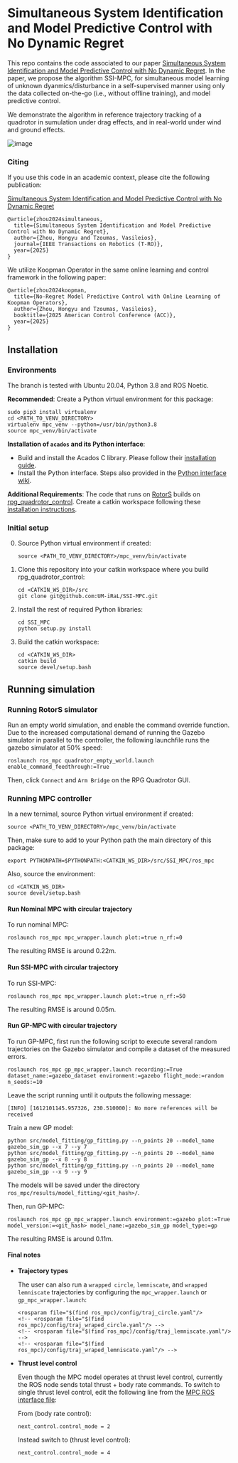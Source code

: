 # Simultaneous System Identification and Model Predictive Control with No Dynamic Regret

This repo contains the code associated to our paper [Simultaneous System Identification and Model Predictive Control with No Dynamic Regret](https://arxiv.org/abs/2407.04143). In the paper, we propose the algorithm SSI-MPC, for simultaneous model learning of unknown dyanmics/disturbance in a self-supervised manner using only the data collected on-the-go (i.e., without offline training), and model predictive control. 

We demonstrate the algorithm in reference trajectory tracking of a quadrotor in sumulation under drag effects, and in real-world under wind and ground effects.

![image](https://github.com/Hongyu-ZHOU/SSI-MPC/blob/main/img/Hardware.png)

### Citing

If you use this code in an academic context, please cite the following publication:

[Simultaneous System Identification and Model Predictive Control with No Dynamic Regret](https://arxiv.org/abs/2407.04143)

```
@article{zhou2024simultaneous,
  title={Simultaneous System Identification and Model Predictive Control with No Dynamic Regret},
  author={Zhou, Hongyu and Tzoumas, Vasileios},
  journal={IEEE Transactions on Robotics (T-RO)},
  year={2025}
}
```

We utilize Koopman Operator in the same online learning and control framework in the following paper:
```
@article{zhou2024koopman,
  title={No-Regret Model Predictive Control with Online Learning of Koopman Operators},
  author={Zhou, Hongyu and Tzoumas, Vasileios},
  booktitle={2025 American Control Conference (ACC)},
  year={2025}
}
```


## Installation

### Environments

The branch is tested with Ubuntu 20.04, Python 3.8 and ROS Noetic.

**Recommended**: 
Create a Python virtual environment for this package:
```
sudo pip3 install virtualenv
cd <PATH_TO_VENV_DIRECTORY>
virtualenv mpc_venv --python=/usr/bin/python3.8
source mpc_venv/bin/activate
```

**Installation of `acados` and its Python interface**: 
- Build and install the Acados C library. Please follow their [installation guide](https://docs.acados.org/installation/index.html). 
- Install the Python interface. Steps also provided in the [Python interface wiki](https://docs.acados.org/interfaces/index.html#installation).

**Additional Requirements**:
The code that runs on [RotorS](https://github.com/ethz-asl/rotors_simulator) builds on [rpg_quadrotor_control](https://github.com/uzh-rpg/rpg_quadrotor_control). Create a catkin workspace following these [installation instructions](https://github.com/uzh-rpg/rpg_quadrotor_control/wiki/Installation-Guide). 


### Initial setup

0. Source Python virtual environment if created:
   ```
   source <PATH_TO_VENV_DIRECTORY>/mpc_venv/bin/activate
   ```

1. Clone this repository into your catkin workspace where you build rpg_quadrotor_control:
   ```
   cd <CATKIN_WS_DIR>/src
   git clone git@github.com:UM-iRaL/SSI-MPC.git
   ```
   
2. Install the rest of required Python libraries:
   ```
   cd SSI_MPC
   python setup.py install
   ```
 
3. Build the catkin workspace:
   ```
   cd <CATKIN_WS_DIR>
   catkin build
   source devel/setup.bash
   ```


## Running simulation

### Running RotorS simulator
Run an empty world simulation, and enable the command override function. 
Due to the increased computational demand of running the Gazebo simulator in parallel to the controller, the following launchfile runs the gazebo simulator at 50% speed:
```
roslaunch ros_mpc quadrotor_empty_world.launch enable_command_feedthrough:=True
```

Then, click `Connect` and `Arm Bridge` on the RPG Quadrotor GUI.


### Running MPC controller
In a new ternimal, source Python virtual environment if created:
```
source <PATH_TO_VENV_DIRECTORY>/mpc_venv/bin/activate
```

Then, make sure to add to your Python path the main directory of this package:
```
export PYTHONPATH=$PYTHONPATH:<CATKIN_WS_DIR>/src/SSI_MPC/ros_mpc
```

Also, source the environment:
```
cd <CATKIN_WS_DIR>
source devel/setup.bash
```

#### Run Nominal MPC with circular trajectory
To run nominal MPC:
```
roslaunch ros_mpc mpc_wrapper.launch plot:=true n_rf:=0
```

The resulting RMSE is around 0.22m.

#### Run SSI-MPC with circular trajectory
To run SSI-MPC:
```
roslaunch ros_mpc mpc_wrapper.launch plot:=true n_rf:=50
```

The resulting RMSE is around 0.05m.

#### Run GP-MPC with circular trajectory
To run GP-MPC, first run the following script to execute several random trajectories on the Gazebo simulator and compile a dataset of the measured errors.
```
roslaunch ros_mpc gp_mpc_wrapper.launch recording:=True dataset_name:=gazebo_dataset environment:=gazebo flight_mode:=random n_seeds:=10
```

Leave the script running until it outputs the following message: 
```
[INFO] [1612101145.957326, 230.510000]: No more references will be received
```

Train a new GP model:
```
python src/model_fitting/gp_fitting.py --n_points 20 --model_name gazebo_sim_gp --x 7 --y 7
python src/model_fitting/gp_fitting.py --n_points 20 --model_name gazebo_sim_gp --x 8 --y 8
python src/model_fitting/gp_fitting.py --n_points 20 --model_name gazebo_sim_gp --x 9 --y 9
```

The models will be saved under the directory `ros_mpc/results/model_fitting/<git_hash>/`.

Then, run GP-MPC:
```
roslaunch ros_mpc gp_mpc_wrapper.launch environment:=gazebo plot:=True model_version:=<git_hash> model_name:=gazebo_sim_gp model_type:=gp
```

The resulting RMSE is around 0.11m.


#### Final notes
- **Trajectory types**

   The user can also run a `wrapped circle`, `lemniscate`, and `wrapped lemniscate` trajectories by configuring the `mpc_wrapper.launch` or `gp_mpc_wrapper.launch`:
   ```
   <rosparam file="$(find ros_mpc)/config/traj_circle.yaml"/>
   <!-- <rosparam file="$(find ros_mpc)/config/traj_wraped_circle.yaml"/> -->
   <!-- <rosparam file="$(find ros_mpc)/config/traj_lemniscate.yaml"/> -->
   <!-- <rosparam file="$(find ros_mpc)/config/traj_wraped_lemniscate.yaml"/> -->
   ``` 

- **Thrust level control** 
  
   Even though the MPC model operates at thrust level control, currently the ROS node sends total thrust + body rate 
   commands. To switch to single thrust level control, edit the following line from the [MPC ROS interface file](ros_mpc/src/quad_mpc/create_ros_mpc.py):
  
   From (body rate control):
   ```
   next_control.control_mode = 2
   ```
   Instead switch to (thrust level control):
   ```
   next_control.control_mode = 4
   ```
